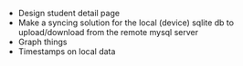 *	Design student detail page
*	Make a syncing solution for the local (device) sqlite db to upload/download from the remote mysql server
*	Graph things
*	Timestamps on local data